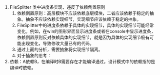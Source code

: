 1. FileSplitter 类中进度条实现，违反了依赖倒置原则
    1. 依赖倒置原则：高层模块不应该依赖底层模块，二者应该依赖于稳定的抽象。抽象不应该依赖实现细节，实现细节应该依赖于稳定的抽象。
    2. FileSplitter中的进度条依赖于具体的实现细节，具体的实现细节可能经常变化。例如，在win的图形界面显示进度条或者在console中显示进度条，
    依赖倒置原则反对依赖具体的实现细节，就是因为具体的实现细节极有可能出现变化，导致修改大量已有的代码。
    3. 通过上面的分析，需要抽象将实现细节隔离。
    4. 对于抽象的思考：
2. 依赖：A依赖B，在编译时B需要存在才能编译通过，设计模式中的依赖指的是编译时依赖。











